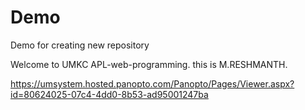 
# Demo
Demo for creating new repository

Welcome to UMKC APL-web-programming.
this is M.RESHMANTH.


https://umsystem.hosted.panopto.com/Panopto/Pages/Viewer.aspx?id=80624025-07c4-4dd0-8b53-ad95001247ba
